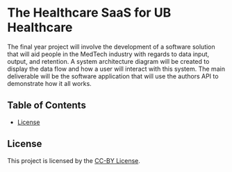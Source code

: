 # The Healthcare SaaS for UB Healthcare
The final year project will involve the development of a software solution that will aid people in the MedTech industry with regards to data input, output, and retention. A system architecture diagram will be created to display the data flow and how a user will interact with this system. The main deliverable will be the software application that will use the authors API to demonstrate how it all works.

## Table of Contents
- [License](#License)

## License
This project is licensed by the [CC-BY License](LICENSE).


